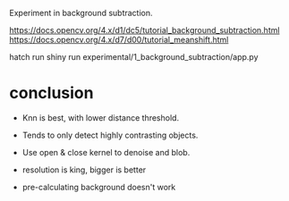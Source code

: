 Experiment in background subtraction.

https://docs.opencv.org/4.x/d1/dc5/tutorial_background_subtraction.html
https://docs.opencv.org/4.x/d7/d00/tutorial_meanshift.html

hatch run shiny run experimental/1_background_subtraction/app.py

# conclusion

 - Knn is best, with lower distance threshold.

 - Tends to only detect highly contrasting objects.

 - Use open & close kernel to denoise and blob. 

 - resolution is king, bigger is better

 - pre-calculating background doesn't work